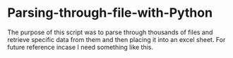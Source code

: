 # Parsing-through-file-with-Python
The purpose of this script was to parse through thousands of files and retrieve specific data from them and then placing it into an excel sheet. For future reference incase I need something like this.
